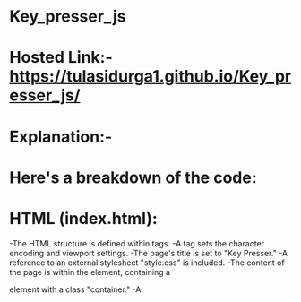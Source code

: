 # Key_presser_js
# Hosted Link:-https://tulasidurga1.github.io/Key_presser_js/
# Explanation:-
# Here's a breakdown of the code:

# HTML (index.html):

-The HTML structure is defined within <!DOCTYPE html> tags.
-A <meta> tag sets the character encoding and viewport settings.
-The page's title is set to "Key Presser."
-A reference to an external stylesheet "style.css" is included.
-The content of the page is within the <body> element, containing a <div> element with a class "container."
-A <script> tag references an external JavaScript file "index.js."
### JavaScript (index.js):

-An event listener is added to the document object, listening for the "keydown" event. This event fires when a key is pressed.
-Inside the event listener:-
-The container variable is selected, referring to the <div> element with the class "container."
-The innerText of the container is cleared to prepare it for new content.
-Information about the pressed key and its key code is displayed:
-A new <h1> (header) element is created with text indicating the pressed key.
-A new <p> (paragraph) element is created with text indicating the key code.<br>
-Both the <h1> and <p> elements are appended as child elements to the container to display the information.<br>
-CSS (style.css):

### CSS is used to style the page.
-The * selector applies styles to all elements, setting margins, padding, and the box-sizing property.
-The .container class styles the div element:
-It uses flexbox to center its content both vertically and horizontally.
-It sets a specific font size and weight.
-Additional styles for <p> and <h1> elements are defined.
